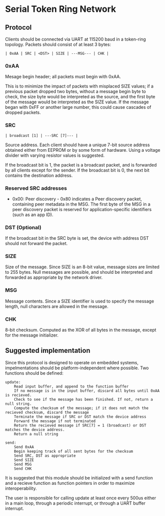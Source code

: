 # Serial Token Ring Network

## Protocol
Clients should be connected via UART at 115200 baud in a token-ring topology. Packets should consist of at least 3 bytes:
```
| 0xAA | SRC | <DST> | SIZE | ---MSG--- | CHK |
```
### 0xAA
Mesage begin header; all packets must begin with 0xAA.

This is to minimize the impact of packets with misplaced SIZE values; if a previous packet dropped two bytes, without a message begin byte to check, the size byte would be interpreted as the source, and the first byte of the message would be interpreted as the SIZE value. If the message began with 0xFF or another large number, this could cause cascades of dropped packets.

### SRC
```
| broadcast [1] | ---SRC [7]--- |
```
Source address. Each client should have a unique 7-bit source address obtained either from EEPROM or by some form of hardware. Using a voltage divider with varying resistor values is suggested.

If the broadcast bit is 1, the packet is a broadcast packet, and is forwarded by all clients except for the sender. If the broadcast bit is 0, the next bit contains the destination address.

### Reserved SRC addresses
- 0x00: Peer discovery - 0x80 indicates a Peer discovery packet, containing peer metadata in the MSG. The first byte of the MSG in a peer discovery packet is reserved for application-specific identifiers (such as an app ID).

### DST (Optional)
If the broadcast bit in the SRC byte is set, the device with address DST should not forward the packet.

### SIZE
Size of the message. Since SIZE is an 8-bit value, message sizes are limited to 255 bytes. Null messages are possible, and should be interpreted and forwarded as appropriate by the network driver.

### MSG
Message contents. Since a SIZE identifier is used to specify the message length, null characters are allowed in the message.

### CHK
8-bit checksum. Computed as the XOR of all bytes in the message, except for the message initializer.

## Suggested implementation

Since this protocol is designed to operate on embedded systems, impelmentations should be platform-independent where possible. Two functions should be defined:

```
update:
	Read input buffer, and append to the function buffer
	If no message is in the input buffer, discard all bytes until 0xAA is recieved.
	Check to see if the message has been finished. If not, return a null string.
	Compute the checksum of the message; if it does not match the recieved checksum, discard the message
	Terminate the message if SRC or DST match the device address
	Forward the message if not terminated
	Return the recieved message if SRC[7] = 1 (broadcast) or DST matches the device address.
	Return a null string

send:
	Send 0xAA
	Begin keeping track of all sent bytes for the checksum
	Send SRC, DST as appropriate
	Send SIZE
	Send MSG
	Send CHK
```

It is suggested that this module should be initialized with a send function and a recieve function as function pointers in order to maximize interoperability.

The user is responsible for calling update at least once every 500us either in a main loop, through a periodic interrupt, or through a UART buffer interrupt.
